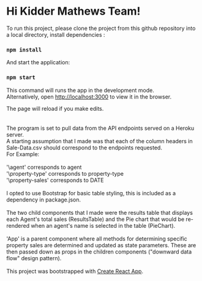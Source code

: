 # Hi Kidder Mathews Team!


To run this project, please clone the project from this github repository into a local directory, install dependencies :

### `npm install`

And start the application:
### `npm start`

This command will runs the app in the development mode.\
Alternatively, open [http://localhost:3000](http://localhost:3000) to view it in the browser.

The page will reload if you make edits.\
\
\
The program is set to pull data from the API endpoints served on a Heroku server. \
A starting assumption that I made was that each of the column headers in Sale-Data.csv should correspond to the endpoints requested.\
For Example: \
\
'\agent' corresponds to agent\
'\property-type' corresponds to property-type \
'\property-sales' corresponds to DATE \
\
I opted to use Bootstrap for basic table styling, this is included as a dependency in package.json. \
\
The two child components that I made were the results table that displays each Agent's total sales (ResultsTable) and the Pie chart that would be re-rendered when an agent's name is selected in the table (PieChart). \
\
'App' is a parent component where all methods for determining specific property sales are determined and updated as state parameters. These are then passed down as props in the children components ("downward data flow" design pattern).\
\
This project was bootstrapped with [Create React App](https://github.com/facebook/create-react-app).
